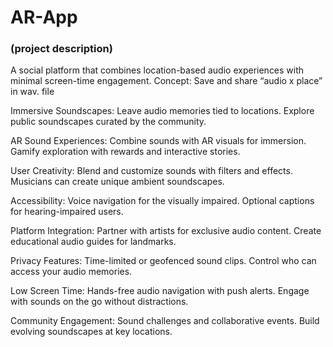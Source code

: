 # AR-App

### (project description)

A social platform that combines location-based audio experiences with minimal screen-time engagement. 
Concept:
Save and share “audio x place” in wav. file


Immersive Soundscapes:
Leave audio memories tied to locations.
Explore public soundscapes curated by the community.

AR Sound Experiences:
Combine sounds with AR visuals for immersion.
Gamify exploration with rewards and interactive stories.

User Creativity:
Blend and customize sounds with filters and effects.
Musicians can create unique ambient soundscapes.

Accessibility:
Voice navigation for the visually impaired.
Optional captions for hearing-impaired users.

Platform Integration:
Partner with artists for exclusive audio content.
Create educational audio guides for landmarks.

Privacy Features:
Time-limited or geofenced sound clips.
Control who can access your audio memories.

Low Screen Time:
Hands-free audio navigation with push alerts.
Engage with sounds on the go without distractions.

Community Engagement:
Sound challenges and collaborative events.
Build evolving soundscapes at key locations.
